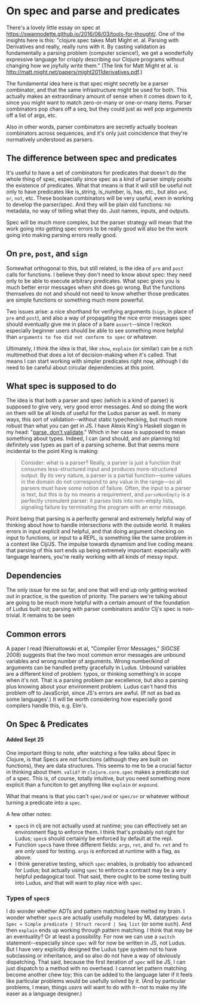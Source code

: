 # On spec and parse and predicates
There's a lovely little essay on spec at https://swannodette.github.io/2016/06/03/tools-for-thought/. One of the insights here is this: "clojure.spec takes Matt Might et. al. Parsing with Derivatives and really, really runs with it. By casting validation as fundamentally a parsing problem (computer science!), we get a wonderfully expressive language for crisply describing our Clojure programs without changing how we joyfully write them." (The link for Matt Might et al. is http://matt.might.net/papers/might2011derivatives.pdf.)

The fundamental idea here is that spec might secretly be a parser combinator, and that the same infrastructure might be used for both. This actually makes an extraordinary amount of sense when it comes down to it, since you might want to match zero-or-many or one-or-many items. Parser combinators pop chars off a seq, but they could just as well pop arguments off a list of args, etc.

Also in other words, parser combinators are secretly actually boolean combinators across sequences, and it's only just coincidence that they're normatively understood as parsers.

## The difference between spec and predicates
It's useful to have a set of combinators for predicates that doesn't do the whole thing of spec, especially since spec as a kind of parser simply posits the existence of predicates. What that means is that it will still be useful not only to have predicates like is_string, is_number, is, has, etc., but also `and`, `or`, `not`, etc. These boolean combinators will be very useful, even in working to develop the parser/spec. And they will be plain old functions: no metadata, no way of telling what they do. Just names, inputs, and outputs.

Spec will be much more complex, but the parser strategy will mean that the work going into getting spec errors to be really good will also be the work going into making parsing errors really good.

## On `pre`, `post`, and `sign`
Somewhat orthogonal to this, but still related, is the idea of `pre` and `post` calls for functions. I believe they don't need to know about spec: they need only to be able to execute arbitrary predicates. What spec gives you is much better error messages when shit does go wrong. But the functions themselves do not and should not need to know whether those predicates are simple functions or something much more powerful.

Two issues arise: a nice shorthand for verifying arguments (`sign`, in place of `pre` and `post`), and also a way of propagating the nice error messages spec should eventually give me in place of a bare `assert`--since I reckon especially beginner users should be able to see something more helpful than `arguments to foo did not conform to spec` or whatever.

Ultimately, I think the idea is that, like `show`, `explain` (or similar) can be a rich multimethod that does a lot of decision-making when it's called. That means I can start working with simpler predicates right now, although I do need to be careful about circular dependencies at this point.

## What spec is supposed to do
The idea is that both a parser and spec (which is a kind of parser) is supposed to give very, very good error messages. And so doing the work on them will be all kinds of useful for the Ludus parser as well. In many ways, this sort of validation--without static typechecking, but much more robust than what you can get in JS. I have Alexis King's Haskell slogan in my head: "[parse, don't validate](https://lexi-lambda.github.io/blog/2019/11/05/parse-don-t-validate/)." Which in her case is supposed to mean something about types. Indeed, I can (and should, and am planning to) definitely use types as part of a parsing scheme. But that seems more incidental to the point King is making: 

> Consider: what is a parser? Really, a parser is just a function that consumes less-structured input and produces more-structured output. By its very nature, a parser is a partial function—some values in the domain do not correspond to any value in the range—so all parsers must have some notion of failure. Often, the input to a parser is text, but this is by no means a requirement, and `parseNonEmpty` is a perfectly cromulent parser: it parses lists into non-empty lists, signaling failure by terminating the program with an error message.

Point being that parsing is a perfectly general and extremely helpful way of thinking about how to handle intersections with the outside world. It makes errors in input explicit and helpful, and that doing argument checking on input to functions, or input to a REPL, is something like the same problem in a context like Clj/JS. The impulse towards dynamism and live coding means that parsing of this sort ends up being extremely important: especially with language learners, you're really working with all kinds of messy input.

## Dependencies
The only issue for me so far, and one that will end up only getting worked out in practice, is the question of priority. The parsers we're talking about are going to be much more helpful with a certain amount of the foundation of Ludus built out; parsing with parser combinators and/or Clj's spec is non-trivial. It remains to be seen 

## Common errors
A paper I read (Nienaltowski et al, "Compiler Error Messages," _SIGCSE_ 2008) suggests that the two most common error messages are unbound variables and wrong number of arguments. Wrong number/kind of arguments can be handled pretty gracefully in Ludus. Unbound variables are a different kind of problem: typos, or thinking something's in scope when it's not. That is a parsing problem par excellence, but also a parsing plus knowing about your environment problem. Ludus can't hand this problem off to JavaScript, since JS's errors are awful. (If not as bad as some languages'.) It will be worth considering how especially good compilers handle this, e.g. Elm's.

## On Spec & Predicates
#### Added Sept 25
One important thing to note, after watching a few talks about Spec in Clojure, is that Specs are *not* functions (although they are built on functions), they are data structures. This seems to me to be a crucial factor in thinking about them. `valid?` in `clojure.core.spec` makes a predicate out of a spec. This is, of course, totally intuitive, but you need something more explicit than a funciton to get anything like `explain` or `expound`.

What that means is that you can't `spec/and` or `spec/or` or whatever without turning a predicate into a `spec`.

A few other notes:
* `spec`s in clj are not actually used at runtime; you can effectively set an environment flag to enforce them. I think that's probably not right for Ludus; `spec`s should certainly be enforced by default at the repl.
* Function `spec`s have three different fields: `args`, `ret`, and `fn`. `ret` and `fn` are *only* used for testing. `args` is enforced at runtime with a flag, as above.
* I think generative testing, which `spec` enables, is probably too advanced for Ludus; but actually using `spec` to enforce a contract may be a *very* helpful pedagogical tool. That said, there ought to be some testing built into Ludus, and that will want to play nice with `spec`.

### Types of `spec`s
I do wonder whether ADTs and pattern matching have melted my brain. I wonder whether `spec`s are actually usefully modeled by ML datatypes: `data Spec = Simple predicate | Struct record | Seq list` (or some such). And then `explain` ends up working through pattern matching. I think that may be an eventuality? Or at least a possibility. For now we can use a `switch` statement--especially since `spec` will for now be written in JS, not Ludus. But I have very explicitly designed the Ludus type system not to have subclassing or inheritance, and so also do not have a way of obviously dispatching. That said, because the first iteration of `spec` will be JS, I can just dispatch to a method with no overhead. I cannot let pattern matching become another chew toy; this can be added to the language later if it feels like particular problems would be usefully solved by it. (And by particular problems, I mean, things *users* will want to do with it--not to make my life easer as a language designer.)
